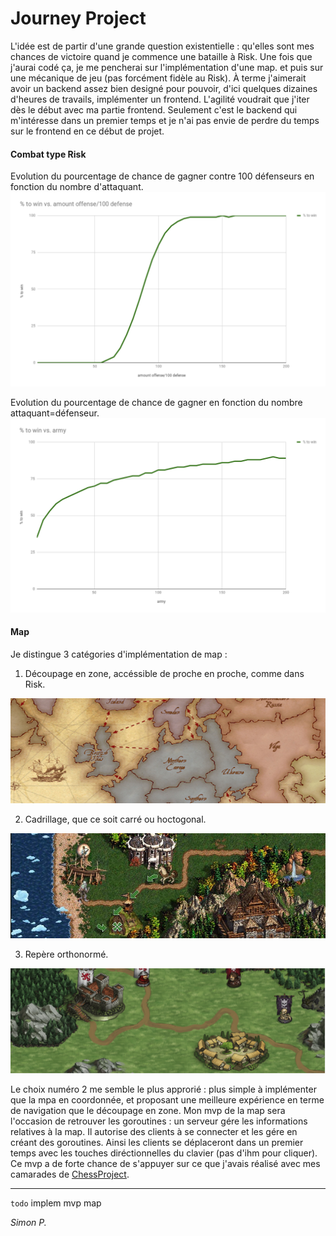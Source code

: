 # Journey Project

L'idée est de partir d'une grande question existentielle : qu'elles sont mes chances de victoire quand je commence une bataille à Risk.
Une fois que j'aurai codé ça, je me pencherai sur l'implémentation d'une map. et puis sur une mécanique de jeu (pas forcément fidèle au Risk). À terme j'aimerait avoir un backend assez bien designé pour pouvoir, d'ici quelques dizaines d'heures de travails, implémenter un frontend.
L'agilité voudrait que j'iter dès le début avec ma partie frontend. Seulement c'est le backend qui m'intéresse dans un premier temps et je n'ai pas envie de perdre du temps sur le frontend en ce début de projet.

#### Combat type Risk

Evolution du pourcentage de chance de gagner contre 100 défenseurs en fonction du nombre d'attaquant.
![N|Solid](https://raw.githubusercontent.com/haagor/Journey_Project/master/img/offensevs100.png)

Evolution du pourcentage de chance de gagner en fonction du nombre attaquant=défenseur.
![N|Solid](https://raw.githubusercontent.com/haagor/Journey_Project/master/img/armytoarmy.png)

#### Map

Je distingue 3 catégories d'implémentation de map :

1. Découpage en zone, accéssible de proche en proche, comme dans Risk.

![N|Solid](https://raw.githubusercontent.com/haagor/Journey_Project/master/img/Risk.png)
  

2. Cadrillage, que ce soit carré ou hoctogonal.

![N|Solid](https://raw.githubusercontent.com/haagor/Journey_Project/master/img/HMM.png)
  

3. Repère orthonormé.

![N|Solid](https://raw.githubusercontent.com/haagor/Journey_Project/master/img/BB.png)
  
Le choix numéro 2 me semble le plus approrié : plus simple à implémenter que la mpa en coordonnée, et proposant une meilleure expérience en terme de navigation que le découpage en zone.
Mon mvp de la map sera l'occasion de retrouver les goroutines : un serveur gére les informations relatives à la map. Il autorise des clients à se connecter et les gére en créant des goroutines. Ainsi les clients se déplaceront dans un premier temps avec les touches diréctionnelles du clavier (pas d'ihm pour cliquer). Ce mvp a de forte chance de s'appuyer sur ce que j'avais réalisé avec mes camarades de [ChessProject](https://github.com/Lydwen/PFE_ChessProject_Server).


  ***
`todo` implem mvp map

*Simon P.*